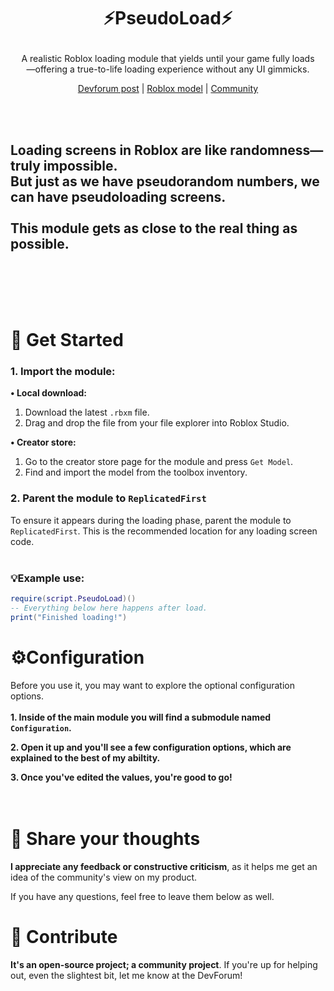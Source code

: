 # <p align="center">⚡PseudoLoad⚡</p>
<p align="center">A realistic Roblox loading module that yields until your game fully loads
<br>—offering a true-to-life loading experience without any UI gimmicks.</p>
<div align="center">

[Devforum post]() | [Roblox model](https://create.roblox.com/library/138658986432597) | [Community](https://discord.gg/MKXWuqTvsx)

</div>
<br><br/>

## Loading screens in Roblox are like randomness—truly impossible.<br>But just as we have pseudorandom numbers, we can have pseudoloading screens.<br><br>This module gets as close to the real thing as possible.
<br>
<br>
<br>
<br>

# 🚀 Get Started

### 1. Import the module:
**• Local download:**
1. Download the latest `.rbxm` file.  
2. Drag and drop the file from your file explorer into Roblox Studio.

**•  Creator store:**
1. Go to the creator store page for the module and press `Get Model`.  
2. Find and import the model from the toolbox inventory.

### 2. Parent the module to `ReplicatedFirst`
To ensure it appears during the loading phase, parent the module to `ReplicatedFirst`. This is the recommended location for any loading screen code.
<br>
<br>
### 💡Example use:
```lua
require(script.PseudoLoad)()
-- Everything below here happens after load.
print("Finished loading!")
```

# ⚙️Configuration</h1>
Before you use it, you may want to explore the optional configuration options.
<br><br>
**1. Inside of the main module you will find a submodule named `Configuration`.**

**2. Open it up and you'll see a few configuration options, which are explained to the best of my abiltity.**

**3. Once you've edited the values, you're good to go!**
<br>
<br>
<br>
# 🤔 Share your thoughts
<b>I appreciate any feedback or constructive criticism</b>, as it helps me get an idea of the community's view on my product.
<br>

If you have any questions, feel free to leave them below as well.
<br>
# 🤝 Contribute
<b>It's an open-source project; a community project</b>. If you're up for helping out, even the slightest bit, let me know at the DevForum!
